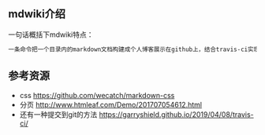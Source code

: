 
## mdwiki介绍
一句话概括下mdwiki特点：
```bash
一条命令把一个目录内的markdown文档构建成个人博客展示在github上，结合travis-ci实现全自动发布，客户端零安装，零配置。
```
## 参考资源
- css https://github.com/wecatch/markdown-css
- 分页 http://www.htmleaf.com/Demo/201707054612.html
- 还有一种提交到git的方法 https://garryshield.github.io/2019/04/08/travis-ci/
